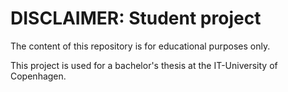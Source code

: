 # DISCLAIMER: Student project

The content of this repository is for educational purposes only. 

This project is used for a bachelor's thesis at the IT-University of Copenhagen.
